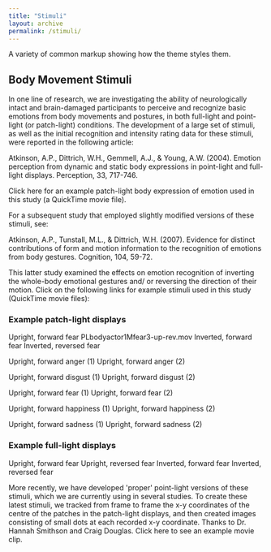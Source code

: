 ```yaml
---
title: "Stimuli"
layout: archive
permalink: /stimuli/
---
```


A variety of common markup showing how the theme styles them.

## Body Movement Stimuli
In one line of research, we are investigating the ability of neurologically intact and brain-damaged participants to perceive and recognize basic emotions from body movements and postures, in both full-light and point-light (or patch-light) conditions. The development of a large set of stimuli, as well as the initial recognition and intensity rating data for these stimuli, were reported in the following article:


Atkinson, A.P., Dittrich, W.H., Gemmell, A.J., & Young, A.W. (2004). Emotion perception from dynamic and static body expressions in point-light and full-light displays. Perception, 33, 717-746.

Click here for an example patch-light body expression of emotion used in this study (a QuickTime movie file).

For a subsequent study that employed slightly modified versions of these stimuli, see:

Atkinson, A.P., Tunstall, M.L., & Dittrich, W.H. (2007). Evidence for distinct contributions of form and motion information to the recognition of emotions from body gestures. Cognition, 104, 59-72.

This latter study examined the effects on emotion recognition of inverting the whole-body emotional gestures and/ or reversing the direction of their motion. Click on the following links for example stimuli used in this study (QuickTime movie files):

### Example patch-light displays
Upright, forward fear    PLbodyactor1Mfear3-up-rev.mov   Inverted, forward fear   Inverted, reversed fear

Upright, forward anger (1)   Upright, forward anger (2)

Upright, forward disgust (1)   Upright, forward disgust (2)

Upright, forward fear (1)   Upright, forward fear (2)

Upright, forward happiness (1)   Upright, forward happiness (2)

Upright, forward sadness (1)   Upright, forward sadness (2)


### Example full-light displays
Upright, forward fear    Upright, reversed fear   Inverted, forward fear   Inverted, reversed fear


More recently, we have developed 'proper' point-light versions of these stimuli, which we are currently using in several studies. To create these latest stimuli, we tracked from frame to frame the x-y coordinates of the centre of the patches in the patch-light displays, and then created images consisting of small dots at each recorded x-y coordinate. Thanks to Dr. Hannah Smithson and Craig Douglas. Click here to see an example movie clip.

